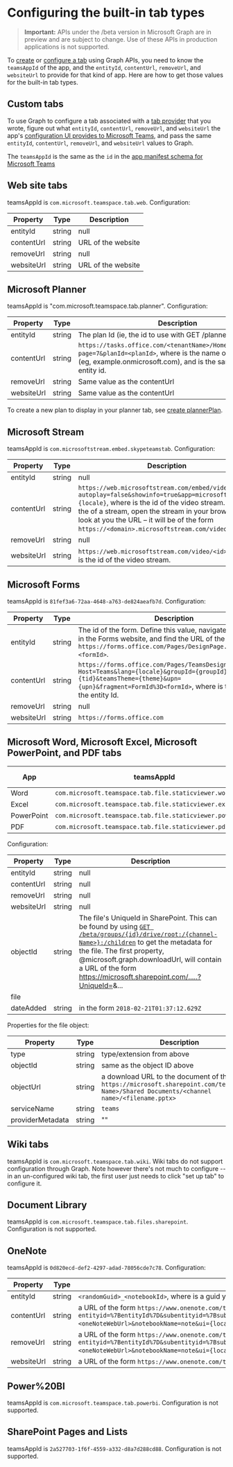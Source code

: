 # Configuring the built-in tab types

> **Important:** APIs under the /beta version in Microsoft Graph are in preview and are subject to change. Use of these APIs in production applications is not supported.

To [create](../api/channels_tabs_add.md) or [configure a tab](../api/channels_tabs_update.md) using Graph APIs, 
you need to know the `teamsAppId` of the app, and the
`entityId`, `contentUrl`, `removeUrl`, and `websiteUrl` to provide for that kind of app.
Here are how to get those values for the built-in tab types.

## Custom tabs

To use Graph to configure a tab associated with a [tab provider](https://docs.microsoft.com/en-us/microsoftteams/platform/concepts/tabs/tabs-overview) that you wrote,
figure out what `entityId`, `contentUrl`, `removeUrl`, and `websiteUrl`
the app's [configuration UI provides to Microsoft Teams](https://docs.microsoft.com/en-us/javascript/api/@microsoft/teams-js/microsoftteams.settings.settings?view=msteams-client-js-latest),
and pass the same `entityId`, `contentUrl`, `removeUrl`, and `websiteUrl` values to Graph.

The `teamsAppId` is the same as the `id` in the [app manifest schema for Microsoft Teams](https://docs.microsoft.com/en-us/microsoftteams/platform/resources/schema/manifest-schema)

## Web site tabs

teamsAppId is `com.microsoft.teamspace.tab.web`. 
Configuration:

| Property   | Type        | Description                                              |
| ---------- | ----------- | -------------------------------------------------------- |
| entityId   | string      | null                                                     |
| contentUrl | string      | URL of the website                                       |
| removeUrl  | string      | null                                                     |
| websiteUrl | string      | URL of the website                                       |

## Microsoft Planner

teamsAppId is "com.microsoft.teamspace.tab.planner".
Configuration:

| Property   | Type        | Description                                              |
| ---------- | ----------- | -------------------------------------------------------- |
| entityId   | string      | The plan Id (ie, the id to use with GET /planner/plans/{id})                                              |
| contentUrl | string      | `https://tasks.office.com/<tenantName>/Home/PlannerFrame?page=7&planId=<planId>`, where <tenantName> is the name of the tenant (eg, example.onmicrosoft.com), and <planId> is the same as the entity id.  |
| removeUrl  | string      | Same value as the contentUrl    |
| websiteUrl | string      | Same value as the contentUrl   |

To create a new plan to display in your planner tab, see [create plannerPlan](https://developer.microsoft.com/en-us/graph/docs/api-reference/beta/api/planner_post_plans).


## Microsoft Stream

teamsAppId is `com.microsoftstream.embed.skypeteamstab`.
Configuration:

| Property   | Type        | Description                                              |
| ---------- | ----------- | -------------------------------------------------------- |
| entityId   | string      | null                                                     |
| contentUrl | string      | `https://web.microsoftstream.com/embed/video/<id>?autoplay=false&showinfo=true&app=microsoftteams&l={locale}`, where <id> is the id of the video stream.  To find the <id> of a stream, open the stream in your browser and look at you the URL – it will be of the form `https://<domain>.microsoftstream.com/video/<id>`.  |
| removeUrl  | string      | null                                                     |
| websiteUrl | string      | `https://web.microsoftstream.com/video/<id>`, where <id> is the id of the video stream.    |

## Microsoft Forms

teamsAppId is `81fef3a6-72aa-4648-a763-de824aeafb7d`.
Configuration:

| Property   | Type        | Description                                              |
| ---------- | ----------- | -------------------------------------------------------- |
| entityId   | string      | The id of the form.  Define this value, navigate to the form in the Forms website, and find the URL of the form `https://forms.office.com/Pages/DesignPage.aspx#FormId=<formId>`.      |
| contentUrl | string      | `https://forms.office.com/Pages/TeamsDesignPage.aspx?Host=Teams&lang={locale}&groupId={groupId}&tid={tid}&teamsTheme={theme}&upn={upn}&fragment=FormId%3D<formId>`, where <formId> is the same as the entity Id.  |
| removeUrl  | string      | null                                                     |
| websiteUrl | string      |  `https://forms.office.com`    |

## Microsoft Word, Microsoft Excel, Microsoft PowerPoint, and PDF tabs

| App   | teamsAppId | type (extension)                                              |
| ---------- | ----------- | -------------------------------------------------------- |
| Word | `com.microsoft.teamspace.tab.file.staticviewer.word` | `docx` |
| Excel | `com.microsoft.teamspace.tab.file.staticviewer.excel` | `xlsx` |
| PowerPoint  | `com.microsoft.teamspace.tab.file.staticviewer.powerpoint` | `pptx` |
| PDF | `com.microsoft.teamspace.tab.file.staticviewer.pdf` | `pdf` |

Configuration:

| Property   | Type        | Description                                              |
| ---------- | ----------- | -------------------------------------------------------- |
| entityId   | string      | null                                                     |
| contentUrl | string      | null                                                     |
| removeUrl  | string      | null                                                     |
| websiteUrl | string      | null                                                     |
| objectId   | string      | The file's UniqueId in SharePoint. This can be found by using [`GET /beta/groups/{id}/drive/root:/{channel-Name>}:/children`](../api/driveitem_list_children.md) to get the metadata for the file. The first property, @microsoft.graph.downloadUrl, will contain a URL of the form https://microsoft.sharepoint.com/.....?UniqueId=<guid>&... |
| file       | <see below> | <see below>                                              |
| dateAdded   | string      | in the form `2018-02-21T01:37:12.629Z` |

Properties for the file object:

| Property   | Type        | Description                                              |
| ---------- | ----------- | -------------------------------------------------------- |
| type       | string      | type/extension from above |
| objectId       | string      | same as the object ID above |
| objectUrl      | string      | a download URL to the document of the form `https://microsoft.sharepoint.com/teams/<Team Name>/Shared Documents/<channel name>/<filename.pptx>` |
|serviceName| string |`teams`|
|providerMetadata| string      | "" |

## Wiki tabs

teamsAppId is `com.microsoft.teamspace.tab.wiki`.
Wiki tabs do not support configuration through Graph.
Note however there's not much to configure --
in an un-configured wiki tab, the first user just needs to click "set up tab" to configure it.

## Document Library

teamsAppId is `com.microsoft.teamspace.tab.files.sharepoint`. 
Configuration is not supported.

## OneNote

teamsAppId is `0d820ecd-def2-4297-adad-78056cde7c78`.
Configuration:

| Property   | Type        | Description                                              |
| ---------- | ----------- | -------------------------------------------------------- |
| entityId   | string      | `<randomGuid>_<notebookId>`, where <randomGuid> is a guid you generate.                                      |
| contentUrl | string      | a URL of the form `https://www.onenote.com/teams/TabContent?entityid=%7BentityId%7D&subentityid=%7BsubEntityId%7D&auth_upn=%7Bupn%7D&notebookSource=New&notebookSelfUrl=https%3A%2F%2Fwww.onenote.com%2Fapi%2Fv1.0%2FmyOrganization%2Fgroups%2F<sectionsUrl>%2Fnotes%2Fnotebooks%2F<notebookId>&oneNoteWebUrl=<oneNoteWebUrl>&notebookName=note&ui={locale}&tenantId={tid}`, where `<sectionsUrl>`, `<notebookId>`, and `<oneNoteWebUrl>` can be found in [GET /groups/{id}/onenote/notebooks](../api/onenote_list_notebooks.md). Slashes must be escaped. |
| removeUrl  | string      | a URL of the form `https://www.onenote.com/teams/TabRemove?entityid=%7BentityId%7D&subentityid=%7BsubEntityId%7D&auth_upn=%7Bupn%7D&notebookSource=New&notebookSelfUrl=https%3A%2F%2Fwww.onenote.com%2Fapi%2Fv1.0%2FmyOrganization%2Fgroups%2F<sectionsUrl>%2Fnotes%2Fnotebooks%2F<notebookId>&oneNoteWebUrl=<oneNoteWebUrl>&notebookName=note&ui={locale}&tenantId={tid}`, where `<sectionsUrl>`, `<notebookId>`, and `<oneNoteWebUrl>` can be found in [GET /groups/{id}/onenote/notebooks](../api/onenote_list_notebooks.md). Slashes must be escaped. |
| websiteUrl | string      | a URL of the form `https://www.onenote.com/teams/TabRedirect?redirectUrl=<oneNoteWebUrl>`, where `oneNoteWebUrl` can be found in [GET /groups/{id}/onenote/notebooks](../api/onenote_list_notebooks.md) |

## Power%20BI

teamsAppId is `com.microsoft.teamspace.tab.powerbi`.
Configuration is not supported.

## SharePoint Pages and Lists

teamsAppId is `2a527703-1f6f-4559-a332-d8a7d288cd88`.
Configuration is not supported.

